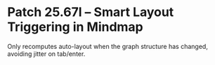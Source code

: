 # Patch 25.67l – Smart Layout Triggering in Mindmap

Only recomputes auto-layout when the graph structure has changed, avoiding jitter on tab/enter.
